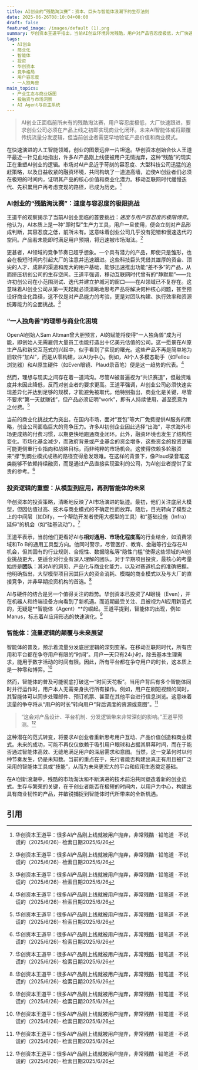 ```yaml
---
title: AI创业的“残酷淘汰赛”：资本、巨头与智能体浪潮下的生存法则
date: 2025-06-26T08:10:04+08:00
draft: false
featured_image: /images/default (1).png
summary: 华创资本王道平指出，当前AI创业环境异常残酷，用户对产品容忍度极低，大厂快速跟进竞争，导致初创公司必须在上线之初即证明其产品价值并实现商业化。他认为“一人独角兽”的出现与AI原生产品和智能体息息相关，智能体未来可能颠覆传统流量分发逻辑，但创业者仍需尽早创造收入以应对严峻的融资挑战。
tags: 
  - AI创业
  - 商业化
  - 智能体
  - 投资
  - 华创资本
  - 竞争格局
  - 用户容忍度
  - 一人独角兽
main_topics: 
  - 产业生态与商业版图
  - 投融资与市场洞察
  - AI Agent与自主系统
---
```


> AI创业正面临前所未有的残酷淘汰赛，用户容忍度极低，大厂快速跟进，要求创业公司必须在产品上线之初即实现商业化闭环。未来AI智能体或将颠覆传统流量分发逻辑，但当前创业者需更早地验证产品价值和商业模式。

在快速演进的人工智能领域，创业的图景远非一片坦途。华创资本创始合伙人王道平最近一针见血地指出，许多AI产品刚上线便被用户无情抛弃，这种“残酷”的现实正在重塑AI创业的逻辑。市场对AI产品近乎苛刻的容忍度、大型科技公司迅猛的追赶策略，以及日益收紧的融资环境，共同构筑了一道道高墙，迫使AI创业者们必须在极短的时间内，证明其产品的核心价值和商业化潜力。移动互联网时代缓慢迭代、先积累用户再考虑变现的路径，已成为历史。[^1]

### AI创业的“残酷淘汰赛”：速度与容忍度的极限挑战

王道平的观察揭示了当前AI创业面临的首要挑战：_速度与用户容忍度的极限博弈_。他认为，AI本质上是一种“即时型”生产力工具，用户一旦使用，便会立刻对产品形成判断，其容忍度之低，前所未有。这意味着创业公司几乎没有犯错和慢速迭代的空间。产品若未能即时满足用户预期，将迅速被市场淘汰。[^1]

更甚者，AI领域的竞争节奏已超乎想象。一个具有潜力的产品，即使只是雏形，也会在极短时间内引起大厂的注意并迅速跟进。这些科技巨头凭借其雄厚的资金、顶尖的人才、成熟的渠道和庞大的用户基础，能够迅速推出功能“差不多”的产品，从而挤压初创公司的生存空间。王道平强调，移动互联网时代曾有的“静默期”——允许初创公司在小范围测试、迭代并建立护城河的窗口——在AI领域已不复存在。这意味着AI创业公司从第一天起就必须清晰地思考产品将解决何种核心问题，甚至预设好商业化路径，这不仅是对产品能力的考验，更是对团队构建、执行效率和资源统筹能力的全面挑战。[^1]

### “一人独角兽”的理想与商业化困境

OpenAI创始人Sam Altman曾大胆预言，AI的赋能将使得“一人独角兽”成为可能，即创始人无需雇佣大量员工也能打造出十亿美元估值的公司。这一愿景在AI原生产品和新交互范式的兴起中，似乎看到了实现的曙光。这些产品不再是简单地为旧软件“加AI”，而是从零构建，以AI为中心。例如，AI个人多模态助手（如Fellou浏览器）和AI原生硬件（如Even眼镜、Plaud录音笔）便是这一趋势的代表。[^1]

然而，理想与现实之间存在着一道鸿沟。尽管AI被普遍视为“共识赛道”，但融资难度并未因此降低，反而对创业者的要求更高。王道平强调，AI创业公司必须快速实现差异化并达到足够的规模，才能避免被取代。他特别指出，商业化是关键，尽管不要求“第一天就赚钱”，但产品必须证明“work”，即有人持续使用，甚至愿意为之付费。[^1]

当前的商业化挑战尤为突出。在国内市场，面对“豆包”等大厂免费提供AI服务的策略，创业公司面临巨大的竞争压力。许多AI初创企业因此选择“出海”，寻求海外市场更成熟的付费习惯，以期更快地跑通商业闭环。此外，融资环境也发生了结构性变化。市场化基金减少，而政府背景或产业基金的资金增多，这些资金的投资逻辑可能更侧重行业指向和战略目标，而非纯粹的市场机会。这使得依赖多轮融资来“撑”到商业模式成熟的路径变得愈发艰难。在这样的背景下，像Plaud录音笔这类能够不依赖持续融资，而是通过产品直接实现盈利的公司，为AI创业者提供了宝贵的参考。[^1]

### 投资逻辑的重塑：从模型到应用，再到智能体的未来

华创资本的投资策略，清晰地反映了AI市场演进的轨迹。最初，他们关注底层大模型，但因估值过高、技术与商业模式的不确定性而放弃。随后，目光转向了模型之上的中间层（如Dify，一个帮助开发者使用大模型的工具）和“基础设施（Infra）延伸”的机会（如“硅基流动”）。[^1]

王道平表示，当前他们更看好AI与**相对通用、市场化程度高**的行业结合，如消费领域和To B的通用工具型方向。他同时警示，尽管医疗、教育、金融等行业存在AI机会，但其固有的行业规则、合规性、数据隐私等“隐性门槛”使得这些领域的AI创业挑战更大，更适合对行业有深入理解的团队。对于早期项目投资，最核心的考量始终是**团队**：其对AI的洞见、产品化与商业化能力，以及对赛道机会的准确把握。他明确指出，大型模型项目因其巨大的资金消耗、模糊的商业模式以及与大厂的直接竞争，并非早期投资机构的首选。[^1]

AI与硬件的结合是另一个值得关注的趋势。华创资本已投资了AI眼镜（Even），并在机器人和终端设备方向看到了新机遇。而近期最受关注、且被视为AI应用新范式的，无疑是**智能体（Agent）**的崛起。王道平提到，智能体的出现，例如Manus，标志着AI应用形态的快速演化。[^1]

### 智能体：流量逻辑的颠覆与未来展望

智能体的普及，预示着流量分发底层逻辑的深刻变革。在移动互联网时代，所有应用和平台都在争夺用户有限的“时间”。用户一天只有24小时，除去基本生理需求，能用于数字活动的时间有限。因此，所有平台都在争夺用户的时长，这本质上是一种零和博弈。[^1]

然而，智能体的普及可能彻底打破这一“时间天花板”。当用户背后有多个智能体同时并行运作时，用户本人无需亲身执行所有操作。例如，用户在刷短视频的同时，其智能体可以同步处理邮件、预订机票、甚至在其他平台进行信息浏览。这意味着流量的争夺将从“用户的时长”转向用户“背后调度的资源或意图”。[^1]

> “这会对产品设计、平台机制、分发逻辑带来非常深刻的影响。”王道平预测。[^1]

这种潜在的范式转变，将要求AI创业者重新思考用户互动、产品价值创造和商业模式。未来的成功，可能不再仅仅依赖于吸引用户眼球和占据其屏幕时间，而在于能否通过智能体高效、无缝地满足用户的深层需求和意图。当然，这一变革何时以何种节奏发生，仍是未知数。当前的重点在于，先行者能否构建出真正有用且被广泛采用的智能体工具或“技能”，从而为未来更宏大的平台和应用生态奠定基础。

在AI创新浪潮中，残酷的市场淘汰和不断演进的技术前沿共同塑造着新的创业范式。生存与繁荣的关键，在于创业者能否在极短的时间内，以用户为中心，构建出具有商业韧性的产品，并敏锐捕捉到智能体时代所带来的全新机遇。

## 引用
[^1]: 华创资本王道平：很多AI产品刚上线就被用户抛弃，非常残酷 · 铅笔道 · 不说谎的（2025/6/26）· 检索日期2025/6/26
